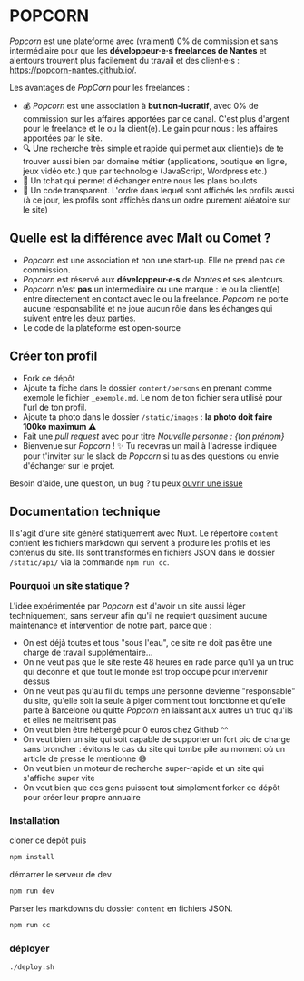 # POPCORN

_Popcorn_ est une plateforme avec (vraiment) 0% de commission et sans intermédiaire pour que les **développeur·e·s freelances de Nantes** et alentours trouvent plus facilement du travail et des client·e·s : https://popcorn-nantes.github.io/.

Les avantages de _PopCorn_ pour les freelances :

- 💰 _Popcorn_ est une association à **but non-lucratif**, avec 0% de commission sur les affaires apportées par ce canal. C'est plus d'argent pour le freelance et le ou la client(e). Le gain pour nous : les affaires apportées par le site.
- 🔍 Une recherche très simple et rapide qui permet aux client(e)s de te trouver aussi bien par domaine métier (applications, boutique en ligne, jeux vidéo etc.) que par technologie (JavaScript, Wordpress etc.)
- 💬 Un tchat qui permet d'échanger entre nous les plans boulots
- 📖 Un code transparent. L'ordre dans lequel sont affichés les profils aussi (à ce jour, les profils sont affichés dans un ordre purement aléatoire sur le site)

## Quelle est la différence avec Malt ou Comet ?

- _Popcorn_ est une association et non une start-up. Elle ne prend pas de commission.
- _Popcorn_ est réservé aux **développeur·e·s** de _Nantes_ et ses alentours.
- _Popcorn_ n'est **pas** un intermédiaire ou une marque : le ou la client(e) entre directement en contact avec le ou la freelance. _Popcorn_ ne porte aucune responsabilité et ne joue aucun rôle dans les échanges qui suivent entre les deux parties.
- Le code de la plateforme est open-source

## Créer ton profil

- Fork ce dépôt
- Ajoute ta fiche dans le dossier `content/persons` en prenant comme exemple le fichier `_exemple.md`. Le nom de ton fichier sera utilisé pour l'url de ton profil.
- Ajoute ta photo dans le dossier `/static/images` : **la photo doit faire 100ko maximum ⚠️**
- Fait une _pull request_ avec pour titre _Nouvelle personne : {ton prénom}_
- Bienvenue sur _Popcorn_ ! ✨ Tu recevras un mail à l'adresse indiquée pour t'inviter sur le slack de _Popcorn_ si tu as des questions ou envie d'échanger sur le projet.

Besoin d'aide, une question, un bug ? tu peux [ouvrir une issue](https://github.com/popcorn-nantes/popcorn-nantes/issues/new)

## Documentation technique

Il s'agit d'une site généré statiquement avec Nuxt. Le répertoire `content` contient les fichiers markdown qui servent à produire les profils et les contenus du site. Ils sont transformés en fichiers JSON dans le dossier `/static/api/` via la commande `npm run cc`.

### Pourquoi un site statique ?

L'idée expérimentée par _Popcorn_ est d'avoir un site aussi léger techniquement, sans serveur afin qu'il ne requiert quasiment aucune maintenance et intervention de notre part, parce que :

- On est déjà toutes et tous "sous l'eau", ce site ne doit pas être une charge de travail supplémentaire...
- On ne veut pas que le site reste 48 heures en rade parce qu'il ya un truc qui déconne et que tout le monde est trop occupé pour intervenir dessus
- On ne veut pas qu'au fil du temps une personne devienne "responsable" du site, qu'elle soit la seule à piger comment tout fonctionne et qu'elle parte à Barcelone ou quitte _Popcorn_ en laissant aux autres un truc qu'ils et elles ne maitrisent pas
- On veut bien être hébergé pour 0 euros chez Github ^^
- On veut bien un site qui soit capable de supporter un fort pic de charge sans broncher : évitons le cas du site qui tombe pile au moment où un article de presse le mentionne 😅
- On veut bien un moteur de recherche super-rapide et un site qui s'affiche super vite
- On veut bien que des gens puissent tout simplement forker ce dépôt pour créer leur propre annuaire

### Installation

cloner ce dépôt puis

```sh
npm install
```

démarrer le serveur de dev

```sh
npm run dev
```

Parser les markdowns du dossier `content` en fichiers JSON.

```sh
npm run cc
```

### déployer

```sh
./deploy.sh
```
